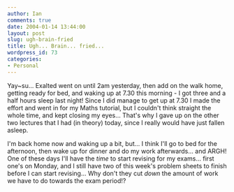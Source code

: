 ```yaml
---
author: Ian
comments: true
date: 2004-01-14 13:44:00
layout: post
slug: ugh-brain-fried
title: Ugh... Brain... fried...
wordpress_id: 73
categories:
- Personal
---
```


Yay~su... Exalted went on until 2am yesterday, then add on the walk home, getting ready for bed, and waking up at 7.30 this morning - I got three and a half hours sleep last night!  Since I did manage to get up at 7.30 I made the effort and went in for my Maths tutorial, but I couldn't think straight the whole time, and kept closing my eyes...  That's why I gave up on the other two lectures that I had (in theory) today, since I really would have just fallen asleep.  

I'm back home now and waking up a bit, but... I think I'll go to bed for the afternoon, then wake up for dinner and do my work afterwards... and ARGH!  One of these days I'll have the *time* to start revising for my exams...  first one's on Monday, and I still have two of this week's problem sheets to finish before I can start revising...  Why don't they cut *down* the amount of work we have to do towards the exam period!?
